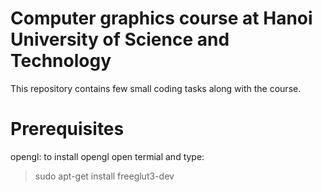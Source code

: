 # Computer graphics course at Hanoi University of Science and Technology
This repository contains few small coding tasks along with the course.
# Prerequisites
opengl: to install opengl open termial and type:
> sudo apt-get install freeglut3-dev
